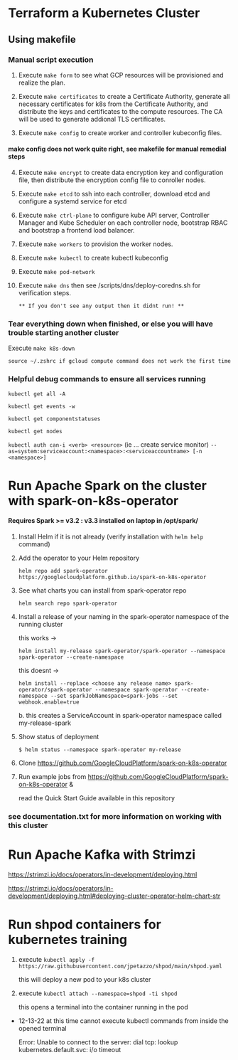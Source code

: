# Terraform a Kubernetes Cluster

## Using makefile

### Manual script execution

1. Execute `make form` to see what GCP resources will be provisioned and realize the plan.

2. Execute `make certificates` to create a Certificate Authority, generate all necessary certificates for k8s from the Certificate Authority, and distribute the keys and certificates to the compute resources. The CA will be used to generate addional TLS certificates.

3. Execute `make config` to create worker and controller kubeconfig files. 

#### make config does not work quite right, see makefile for manual remedial steps

4. Execute `make encrypt` to create data encryption key and configuration file, then distribute the encryption config file to conroller nodes.

5. Execute `make etcd` to ssh into each controller, download etcd and configure a systemd service for etcd

6. Execute `make ctrl-plane` to configure kube API server, Controller Manager and Kube Scheduler on each controller node, bootstrap RBAC and bootstrap a frontend load balancer.

7. Execute `make workers` to provision the worker nodes.

8. Execute `make kubectl` to create kubectl kubeconfig

9. Execute `make pod-network` 

10. Execute `make dns` then see /scripts/dns/deploy-coredns.sh for verification steps. 
        
        ** If you don't see any output then it didnt run! ** 

### Tear everything down when finished, or else you will have trouble starting another cluster

Execute `make k8s-down`

    source ~/.zshrc if gcloud compute command does not work the first time

### Helpful debug commands to ensure all services running

`kubectl get all -A`

`kubectl get events -w`

`kubectl get componentstatuses`

`kubectl get nodes`

`kubectl auth can-i <verb> <resource>` (ie ... create service monitor) `--as=system:serviceaccount:<namespace>:<serviceaccountname> [-n <namespace>]`

# Run Apache Spark on the cluster with spark-on-k8s-operator

#### Requires Spark >= v3.2 :  v3.3 installed on laptop in /opt/spark/

1. Install Helm if it is not already (verify installation with `helm help` command)

2. Add the operator to your Helm repository

    `helm repo add spark-operator https://googlecloudplatform.github.io/spark-on-k8s-operator`

3. See what charts you can install from spark-operator repo

    `helm search repo spark-operator`

4. Install a release of your naming in the spark-operator namespace of the running cluster

    this works ->

    `helm install my-release spark-operator/spark-operator --namespace spark-operator --create-namespace`

    this doesnt ->
    
    `helm install --replace <choose any release name> spark-operator/spark-operator --namespace spark-operator --create-namespace --set sparkJobNamespace=spark-jobs --set webhook.enable=true`

    b. this creates a ServiceAccount in spark-operator namespace called my-release-spark

5. Show status of deployment

    `$ helm status --namespace spark-operator my-release`

6. Clone https://github.com/GoogleCloudPlatform/spark-on-k8s-operator

7. Run example jobs from https://github.com/GoogleCloudPlatform/spark-on-k8s-operator &
    
    read the Quick Start Guide available in this repository

### see documentation.txt for more information on working with this cluster

# Run Apache Kafka with Strimzi 

https://strimzi.io/docs/operators/in-development/deploying.html

https://strimzi.io/docs/operators/in-development/deploying.html#deploying-cluster-operator-helm-chart-str

# Run shpod containers for kubernetes training

1. execute `kubectl apply -f https://raw.githubusercontent.com/jpetazzo/shpod/main/shpod.yaml`

    this will deploy a new pod to your k8s cluster

2. execute `kubectl attach --namespace=shpod -ti shpod` 

    this opens a terminal into the container running in the pod

* 12-13-22 at this time cannot execute kubectl commands from inside the opened terminal

    Error: Unable to connect to the server: dial tcp: lookup kubernetes.default.svc: i/o timeout